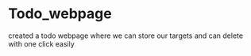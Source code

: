 # Todo_webpage
created a todo webpage where we can store our targets and can delete with one click easily

